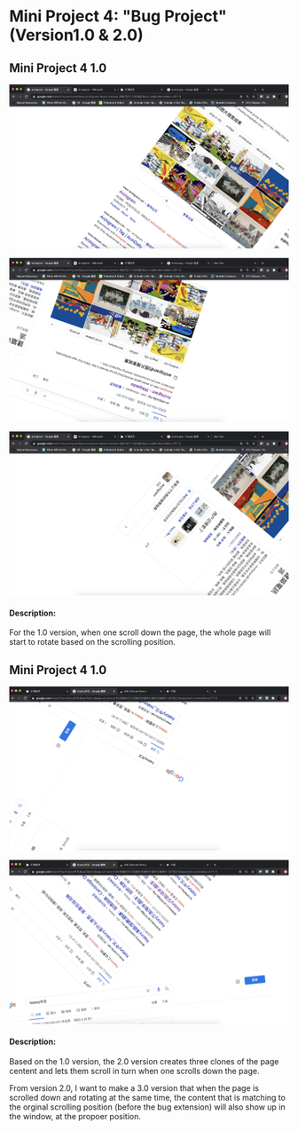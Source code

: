 # Mini Project 4: "Bug Project" (Version1.0 & 2.0)

## Mini Project 4 1.0



![alt text](https://raw.githubusercontent.com/Skye-Gao/abc-student-repo/master/projects/mini_project_4/images/repeat_once_1.png)

![alt text](https://raw.githubusercontent.com/Skye-Gao/abc-student-repo/master/projects/mini_project_4/images/repeat_once_2.png)

![alt text](https://raw.githubusercontent.com/Skye-Gao/abc-student-repo/master/projects/mini_project_4/images/repeat_once_3.png)

#### Description:
For the 1.0 version, when one scroll down the page, the whole page will start to rotate based on the scrolling position.

## Mini Project 4 1.0

![alt text](https://raw.githubusercontent.com/Skye-Gao/abc-student-repo/master/projects/mini_project_4/images/repeat_1.png)

![alt text](https://raw.githubusercontent.com/Skye-Gao/abc-student-repo/master/projects/mini_project_4/images/repeat_2.png)

#### Description:
Based on the 1.0 version, the 2.0 version creates three clones of the page centent and lets them scroll in turn when one scrolls down the page.

From version 2.0, I want to make a 3.0 version that when the page is scrolled down and rotating at the same time, the content that is matching to the orginal scrolling position (before the bug extension) will also show up in the window, at the propoer position. 
